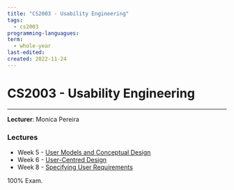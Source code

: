 ```yaml
---
title: "CS2003 - Usability Engineering"
tags:
  - cs2003
programming-languagues:
term:
  - whole-year
last-edited:
created: 2022-11-24
---
```

# CS2003 - Usability Engineering
---
**Lecturer**: Monica Pereira

### Lectures
- Week 5 - [User Models and Conceptual Design](notes/university/user-models-and-conceptual-design.md)
- Week 6 - [User-Centred Design](notes/university/user-centred-design.md)
- Week 8 - [Specifying User Requirements](notes/university/specifying-user-requirements.md)

100% Exam.